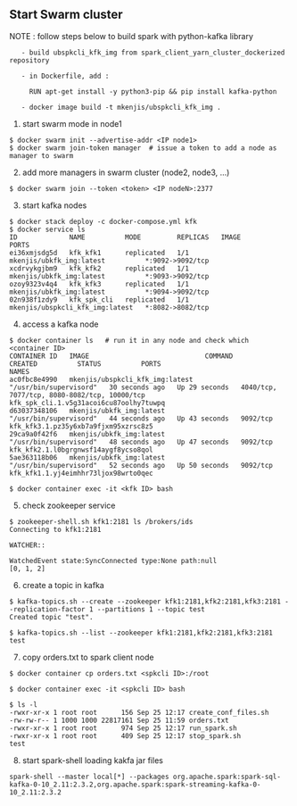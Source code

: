 ## Start Swarm cluster

NOTE : follow steps below to build spark with python-kafka library

       - build ubspkcli_kfk_img from spark_client_yarn_cluster_dockerized repository

       - in Dockerfile, add :
	   
	     RUN apt-get install -y python3-pip && pip install kafka-python
		 
	   - docker image build -t mkenjis/ubspkcli_kfk_img .

1. start swarm mode in node1
```shell
$ docker swarm init --advertise-addr <IP node1>
$ docker swarm join-token manager  # issue a token to add a node as manager to swarm
```

2. add more managers in swarm cluster (node2, node3, ...)
```shell
$ docker swarm join --token <token> <IP nodeN>:2377
```

3. start kafka nodes 
```shell
$ docker stack deploy -c docker-compose.yml kfk
$ docker service ls
ID             NAME          MODE         REPLICAS   IMAGE                             PORTS
ei36xmjsdg5d   kfk_kfk1      replicated   1/1        mkenjis/ubkfk_img:latest          *:9092->9092/tcp
xcdrvykgjbm9   kfk_kfk2      replicated   1/1        mkenjis/ubkfk_img:latest          *:9093->9092/tcp
ozoy9323v4q4   kfk_kfk3      replicated   1/1        mkenjis/ubkfk_img:latest          *:9094->9092/tcp
02n938f1zdy9   kfk_spk_cli   replicated   1/1        mkenjis/ubspkcli_kfk_img:latest   *:8082->8082/tcp
```

4. access a kafka node
```shell
$ docker container ls   # run it in any node and check which <container ID>
CONTAINER ID   IMAGE                             COMMAND                  CREATED          STATUS          PORTS                                          NAMES
ac0fbc8e4990   mkenjis/ubspkcli_kfk_img:latest   "/usr/bin/supervisord"   30 seconds ago   Up 29 seconds   4040/tcp, 7077/tcp, 8080-8082/tcp, 10000/tcp   kfk_spk_cli.1.v5g31acoi6cu87oolhy7tuwpq
d63037348106   mkenjis/ubkfk_img:latest          "/usr/bin/supervisord"   44 seconds ago   Up 43 seconds   9092/tcp                                       kfk_kfk3.1.pz35y6xb7a9fjxm95xzrsc8z5
29ca9a0f42f6   mkenjis/ubkfk_img:latest          "/usr/bin/supervisord"   48 seconds ago   Up 47 seconds   9092/tcp                                       kfk_kfk2.1.l0bgrgnwsf14aygf8ycso8qol
5ae363118b06   mkenjis/ubkfk_img:latest          "/usr/bin/supervisord"   52 seconds ago   Up 50 seconds   9092/tcp                                       kfk_kfk1.1.yj4eimhhr73ljox98wrto0qec

$ docker container exec -it <kfk ID> bash
```

5. check zookeeper service
```shell
$ zookeeper-shell.sh kfk1:2181 ls /brokers/ids
Connecting to kfk1:2181

WATCHER::

WatchedEvent state:SyncConnected type:None path:null
[0, 1, 2]
```

6. create a topic in kafka
```shell
$ kafka-topics.sh --create --zookeeper kfk1:2181,kfk2:2181,kfk3:2181 --replication-factor 1 --partitions 1 --topic test
Created topic "test".

$ kafka-topics.sh --list --zookeeper kfk1:2181,kfk2:2181,kfk3:2181
test
```

7. copy orders.txt to spark client node
```shell
$ docker container cp orders.txt <spkcli ID>:/root

$ docker container exec -it <spkcli ID> bash

$ ls -l 
-rwxr-xr-x 1 root root      156 Sep 25 12:17 create_conf_files.sh
-rw-rw-r-- 1 1000 1000 22817161 Sep 25 11:59 orders.txt
-rwxr-xr-x 1 root root      974 Sep 25 12:17 run_spark.sh
-rwxr-xr-x 1 root root      409 Sep 25 12:17 stop_spark.sh
test
```

8. start spark-shell loading kakfa jar files
```shell
spark-shell --master local[*] --packages org.apache.spark:spark-sql-kafka-0-10_2.11:2.3.2,org.apache.spark:spark-streaming-kafka-0-10_2.11:2.3.2
```

